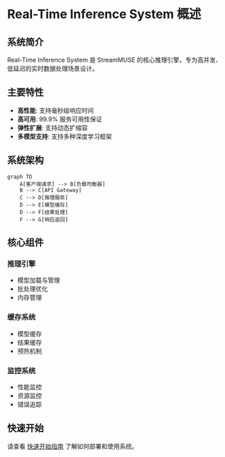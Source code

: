 # Real-Time Inference System 概述

## 系统简介

Real-Time Inference System 是 StreamMUSE 的核心推理引擎，专为高并发、低延迟的实时数据处理场景设计。

## 主要特性

- **高性能**: 支持毫秒级响应时间
- **高可用**: 99.9% 服务可用性保证
- **弹性扩展**: 支持动态扩缩容
- **多模型支持**: 支持多种深度学习框架

## 系统架构

```mermaid
graph TD
    A[客户端请求] --> B[负载均衡器]
    B --> C[API Gateway]
    C --> D[推理服务]
    D --> E[模型缓存]
    D --> F[结果处理]
    F --> G[响应返回]
```

## 核心组件

### 推理引擎
- 模型加载与管理
- 批处理优化
- 内存管理

### 缓存系统
- 模型缓存
- 结果缓存
- 预热机制

### 监控系统
- 性能监控
- 资源监控
- 错误追踪

## 快速开始

请查看 [快速开始指南](quickstart.md) 了解如何部署和使用系统。
